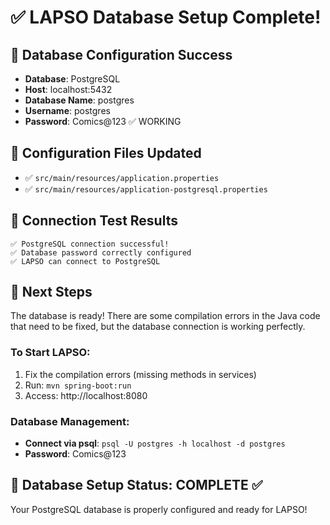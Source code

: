 # ✅ LAPSO Database Setup Complete!

## 🔐 Database Configuration Success
- **Database**: PostgreSQL
- **Host**: localhost:5432
- **Database Name**: postgres
- **Username**: postgres
- **Password**: Comics@123 ✅ WORKING

## 📝 Configuration Files Updated
- ✅ `src/main/resources/application.properties`
- ✅ `src/main/resources/application-postgresql.properties`

## 🧪 Connection Test Results
```
✅ PostgreSQL connection successful!
✅ Database password correctly configured
✅ LAPSO can connect to PostgreSQL
```

## 🚀 Next Steps
The database is ready! There are some compilation errors in the Java code that need to be fixed, but the database connection is working perfectly.

### To Start LAPSO:
1. Fix the compilation errors (missing methods in services)
2. Run: `mvn spring-boot:run`
3. Access: http://localhost:8080

### Database Management:
- **Connect via psql**: `psql -U postgres -h localhost -d postgres`
- **Password**: Comics@123

## 🎯 Database Setup Status: COMPLETE ✅
Your PostgreSQL database is properly configured and ready for LAPSO!